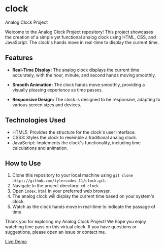 # clock

Analog Clock Project


Welcome to the Analog Clock Project repository! This project showcases the creation of a simple yet functional analog clock using HTML, CSS, and JavaScript. The clock's hands move in real-time to display the current time.

## Features

- **Real-Time Display:** The analog clock displays the current time accurately, with the hour, minute, and second hands moving smoothly.

- **Smooth Animation:** The clock hands move smoothly, providing a visually pleasing experience as time passes.

- **Responsive Design:** The clock is designed to be responsive, adapting to various screen sizes and devices.

## Technologies Used

- HTML5: Provides the structure for the clock's user interface.
- CSS3: Styles the clock to resemble a traditional analog clock.
- JavaScript: Implements the clock's functionality, including time calculations and animation.

## How to Use

1. Clone this repository to your local machine using `git clone https://github.com/tylercodes-11/clock.git`.
2. Navigate to the project directory: `cd clock`.
3. Open `index.html` in your preferred web browser.
4. The analog clock will display the current time based on your system's clock.
5. Watch as the clock hands move in real-time to indicate the passage of time.


Thank you for exploring my Analog Clock Project! We hope you enjoy watching time pass on this virtual clock. If you have questions or suggestions, please open an issue or contact me.

[Live Demo](https://tylercodes-11.github.io/clock/) 
